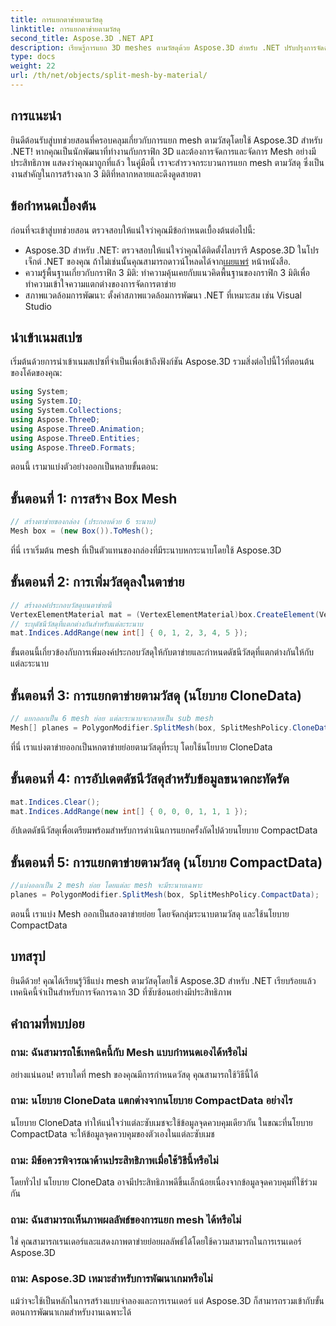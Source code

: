 ```yaml
---
title: การแยกตาข่ายตามวัสดุ
linktitle: การแยกตาข่ายตามวัสดุ
second_title: Aspose.3D .NET API
description: เรียนรู้การแยก 3D meshes ตามวัสดุด้วย Aspose.3D สำหรับ .NET ปรับปรุงการจัดฉากและประสิทธิภาพ คำแนะนำทีละขั้นตอนสำหรับนักพัฒนา
type: docs
weight: 22
url: /th/net/objects/split-mesh-by-material/
---
```

## การแนะนำ
ยินดีต้อนรับสู่บทช่วยสอนที่ครอบคลุมเกี่ยวกับการแยก mesh ตามวัสดุโดยใช้ Aspose.3D สำหรับ .NET! หากคุณเป็นนักพัฒนาที่ทำงานกับกราฟิก 3D และต้องการจัดการและจัดการ Mesh อย่างมีประสิทธิภาพ แสดงว่าคุณมาถูกที่แล้ว ในคู่มือนี้ เราจะสำรวจกระบวนการแยก mesh ตามวัสดุ ซึ่งเป็นงานสำคัญในการสร้างฉาก 3 มิติที่หลากหลายและดึงดูดสายตา
## ข้อกำหนดเบื้องต้น
ก่อนที่จะเข้าสู่บทช่วยสอน ตรวจสอบให้แน่ใจว่าคุณมีข้อกำหนดเบื้องต้นต่อไปนี้:
-  Aspose.3D สำหรับ .NET: ตรวจสอบให้แน่ใจว่าคุณได้ติดตั้งไลบรารี Aspose.3D ในโปรเจ็กต์ .NET ของคุณ ถ้าไม่เช่นนั้นคุณสามารถดาวน์โหลดได้จาก[เผยแพร่](https://releases.aspose.com/3d/net/) หน้าหนังสือ.
- ความรู้พื้นฐานเกี่ยวกับกราฟิก 3 มิติ: ทำความคุ้นเคยกับแนวคิดพื้นฐานของกราฟิก 3 มิติเพื่อทำความเข้าใจความแตกต่างของการจัดการตาข่าย
- สภาพแวดล้อมการพัฒนา: ตั้งค่าสภาพแวดล้อมการพัฒนา .NET ที่เหมาะสม เช่น Visual Studio
## นำเข้าเนมสเปซ
เริ่มต้นด้วยการนำเข้าเนมสเปซที่จำเป็นเพื่อเข้าถึงฟังก์ชัน Aspose.3D รวมสิ่งต่อไปนี้ไว้ที่ตอนต้นของโค้ดของคุณ:
```csharp
using System;
using System.IO;
using System.Collections;
using Aspose.ThreeD;
using Aspose.ThreeD.Animation;
using Aspose.ThreeD.Entities;
using Aspose.ThreeD.Formats;
```
ตอนนี้ เรามาแบ่งตัวอย่างออกเป็นหลายขั้นตอน:
## ขั้นตอนที่ 1: การสร้าง Box Mesh
```csharp
// สร้างตาข่ายของกล่อง (ประกอบด้วย 6 ระนาบ)
Mesh box = (new Box()).ToMesh();
```
ที่นี่ เราเริ่มต้น mesh ที่เป็นตัวแทนของกล่องที่มีระนาบหกระนาบโดยใช้ Aspose.3D
## ขั้นตอนที่ 2: การเพิ่มวัสดุลงในตาข่าย
```csharp
// สร้างองค์ประกอบวัสดุบนตาข่ายนี้
VertexElementMaterial mat = (VertexElementMaterial)box.CreateElement(VertexElementType.Material, MappingMode.Polygon, ReferenceMode.Index);
// ระบุดัชนีวัสดุที่แตกต่างกันสำหรับแต่ละระนาบ
mat.Indices.AddRange(new int[] { 0, 1, 2, 3, 4, 5 });
```
ขั้นตอนนี้เกี่ยวข้องกับการเพิ่มองค์ประกอบวัสดุให้กับตาข่ายและกำหนดดัชนีวัสดุที่แตกต่างกันให้กับแต่ละระนาบ
## ขั้นตอนที่ 3: การแยกตาข่ายตามวัสดุ (นโยบาย CloneData)
```csharp
// แยกออกเป็น 6 mesh ย่อย แต่ละระนาบจะกลายเป็น sub mesh
Mesh[] planes = PolygonModifier.SplitMesh(box, SplitMeshPolicy.CloneData);
```
ที่นี่ เราแบ่งตาข่ายออกเป็นหกตาข่ายย่อยตามวัสดุที่ระบุ โดยใช้นโยบาย CloneData
## ขั้นตอนที่ 4: การอัปเดตดัชนีวัสดุสำหรับข้อมูลขนาดกะทัดรัด
```csharp
mat.Indices.Clear();
mat.Indices.AddRange(new int[] { 0, 0, 0, 1, 1, 1 });
```
อัปเดตดัชนีวัสดุเพื่อเตรียมพร้อมสำหรับการดำเนินการแยกครั้งถัดไปด้วยนโยบาย CompactData
## ขั้นตอนที่ 5: การแยกตาข่ายตามวัสดุ (นโยบาย CompactData)
```csharp
//แบ่งออกเป็น 2 mesh ย่อย โดยแต่ละ mesh จะมีระนาบเฉพาะ
planes = PolygonModifier.SplitMesh(box, SplitMeshPolicy.CompactData);
```
ตอนนี้ เราแบ่ง Mesh ออกเป็นสองตาข่ายย่อย โดยจัดกลุ่มระนาบตามวัสดุ และใช้นโยบาย CompactData
## บทสรุป
ยินดีด้วย! คุณได้เรียนรู้วิธีแบ่ง mesh ตามวัสดุโดยใช้ Aspose.3D สำหรับ .NET เรียบร้อยแล้ว เทคนิคนี้จำเป็นสำหรับการจัดการฉาก 3D ที่ซับซ้อนอย่างมีประสิทธิภาพ
## คำถามที่พบบ่อย
### ถาม: ฉันสามารถใช้เทคนิคนี้กับ Mesh แบบกำหนดเองได้หรือไม่
อย่างแน่นอน! ตราบใดที่ mesh ของคุณมีการกำหนดวัสดุ คุณสามารถใช้วิธีนี้ได้
### ถาม: นโยบาย CloneData แตกต่างจากนโยบาย CompactData อย่างไร
นโยบาย CloneData ทำให้แน่ใจว่าแต่ละซับเมชจะใช้ข้อมูลจุดควบคุมเดียวกัน ในขณะที่นโยบาย CompactData จะให้ข้อมูลจุดควบคุมของตัวเองในแต่ละซับเมช
### ถาม: มีข้อควรพิจารณาด้านประสิทธิภาพเมื่อใช้วิธีนี้หรือไม่
โดยทั่วไป นโยบาย CloneData อาจมีประสิทธิภาพดีขึ้นเล็กน้อยเนื่องจากข้อมูลจุดควบคุมที่ใช้ร่วมกัน
### ถาม: ฉันสามารถเห็นภาพผลลัพธ์ของการแยก mesh ได้หรือไม่
ใช่ คุณสามารถเรนเดอร์และแสดงภาพตาข่ายย่อยผลลัพธ์ได้โดยใช้ความสามารถในการเรนเดอร์ Aspose.3D
### ถาม: Aspose.3D เหมาะสำหรับการพัฒนาเกมหรือไม่
แม้ว่าจะใช้เป็นหลักในการสร้างแบบจำลองและการเรนเดอร์ แต่ Aspose.3D ก็สามารถรวมเข้ากับขั้นตอนการพัฒนาเกมสำหรับงานเฉพาะได้